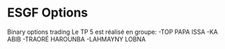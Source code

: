 # ESGF Options
Binary options trading 
Le TP 5 est réalisé en groupe:
-TOP PAPA ISSA
-KA ABIB
-TRAORÉ HAROUNBA
-LAHMAYNY LOBNA

